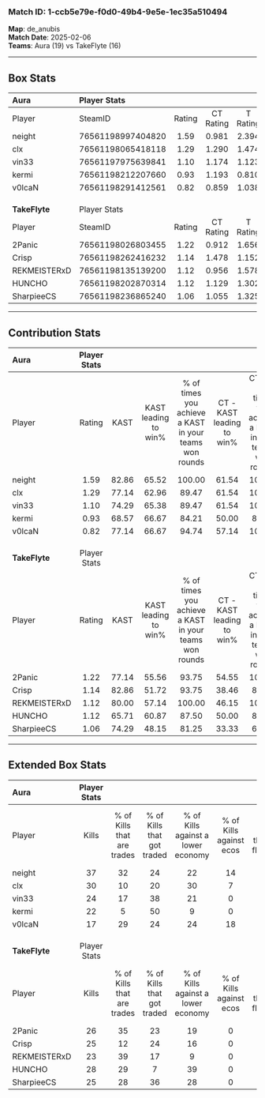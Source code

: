 ### Match ID: 1-ccb5e79e-f0d0-49b4-9e5e-1ec35a510494  
**Map**: de_anubis  
**Match Date**: 2025-02-06  
**Teams**: Aura (19) vs TakeFlyte (16)  

---  

## Box Stats  

| **Aura**      | Player Stats      |        |           |          |       |       |       |         |        |      |     |
| :- | :- | :-: | :-: | :-: | :-: | :-: | :-: | :-: | :-: | :-: | :-: |
| Player        | SteamID           | Rating | CT Rating | T Rating | KAST  |  ADR  | Kills | Assists | Deaths | K/D  | HS% |
| neight        | 76561198997404820 |  1.59  |   0.981   |  2.394   | 82.86 | 115.3 |  37   |    8    |   25   | 1.48 | 48  |
| clx           | 76561198065418118 |  1.29  |   1.290   |  1.474   | 77.14 | 79.3  |  30   |    6    |   23   | 1.30 | 26  |
| vin33         | 76561197975639841 |  1.10  |   1.174   |  1.123   | 74.29 | 77.1  |  24   |    9    |   24   | 1.00 | 50  |
| kermi         | 76561198212207660 |  0.93  |   1.193   |  0.810   | 68.57 | 76.1  |  22   |    8    |   29   | 0.76 | 59  |
| v0lcaN        | 76561198291412561 |  0.82  |   0.859   |  1.038   | 77.14 | 51.3  |  17   |    4    |   26   | 0.65 | 47  |
|               |                   |        |           |          |       |       |       |         |        |      |     |
|               |                   |        |           |          |       |       |       |         |        |      |     |
|               |                   |        |           |          |       |       |       |         |        |      |     |
| **TakeFlyte** | Player Stats      |        |           |          |       |       |       |         |        |      |     |
| Player        | SteamID           | Rating | CT Rating | T Rating | KAST  |  ADR  | Kills | Assists | Deaths | K/D  | HS% |
| 2Panic        | 76561198026803455 |  1.22  |   0.912   |  1.656   | 77.14 | 88.5  |  26   |   12    |   24   | 1.08 | 61  |
| Crisp         | 76561198262416232 |  1.14  |   1.478   |  1.152   | 82.86 | 69.3  |  25   |    6    |   25   | 1.00 | 12  |
| REKMEISTERxD  | 76561198135139200 |  1.12  |   0.956   |  1.578   | 80.00 | 81.4  |  23   |   10    |   25   | 0.92 | 39  |
| HUNCHO        | 76561198202870314 |  1.12  |   1.129   |  1.302   | 65.71 | 74.1  |  28   |   11    |   25   | 1.12 | 53  |
| SharpieeCS    | 76561198236865240 |  1.06  |   1.055   |  1.325   | 74.29 | 86.7  |  25   |   12    |   31   | 0.81 | 40  |
---  

## Contribution Stats  

| **Aura**      | Player Stats |       |                      |                                                        |                           |                                                             |                          |                                                            |
| :- | :-: | :-: | :-: | :-: | :-: | :-: | :-: | :-: |
| Player        |    Rating    | KAST  | KAST leading to win% | % of times you achieve a KAST in your teams won rounds | CT - KAST leading to win% | CT - % of times you achieve a KAST in your teams won rounds | T - KAST leading to win% | T - % of times you achieve a KAST in your teams won rounds |
| neight        |     1.59     | 82.86 |        65.52         |                         100.00                         |           61.54           |                           100.00                            |          68.75           |                           100.00                           |
| clx           |     1.29     | 77.14 |        62.96         |                         89.47                          |           61.54           |                           100.00                            |          64.29           |                           81.82                            |
| vin33         |     1.10     | 74.29 |        65.38         |                         89.47                          |           61.54           |                           100.00                            |          69.23           |                           81.82                            |
| kermi         |     0.93     | 68.57 |        66.67         |                         84.21                          |           50.00           |                            87.50                            |          90.00           |                           81.82                            |
| v0lcaN        |     0.82     | 77.14 |        66.67         |                         94.74                          |           57.14           |                           100.00                            |          76.92           |                           90.91                            |
|               |              |       |                      |                                                        |                           |                                                             |                          |                                                            |
|               |              |       |                      |                                                        |                           |                                                             |                          |                                                            |
|               |              |       |                      |                                                        |                           |                                                             |                          |                                                            |
| **TakeFlyte** | Player Stats |       |                      |                                                        |                           |                                                             |                          |                                                            |
| Player        |    Rating    | KAST  | KAST leading to win% | % of times you achieve a KAST in your teams won rounds | CT - KAST leading to win% | CT - % of times you achieve a KAST in your teams won rounds | T - KAST leading to win% | T - % of times you achieve a KAST in your teams won rounds |
| 2Panic        |     1.22     | 77.14 |        55.56         |                         93.75                          |           54.55           |                           100.00                            |          56.25           |                           90.00                            |
| Crisp         |     1.14     | 82.86 |        51.72         |                         93.75                          |           38.46           |                            83.33                            |          62.50           |                           100.00                           |
| REKMEISTERxD  |     1.12     | 80.00 |        57.14         |                         100.00                         |           46.15           |                           100.00                            |          66.67           |                           100.00                           |
| HUNCHO        |     1.12     | 65.71 |        60.87         |                         87.50                          |           50.00           |                            83.33                            |          69.23           |                           90.00                            |
| SharpieeCS    |     1.06     | 74.29 |        48.15         |                         81.25                          |           33.33           |                            66.67                            |          60.00           |                           90.00                            |
---  

## Extended Box Stats  

| **Aura**      | Player Stats |                            |                            |                                    |                         |                              |                                 |        |                             |                                     |                          |                               |                            |
| :- | :-: | :-: | :-: | :-: | :-: | :-: | :-: | :-: | :-: | :-: | :-: | :-: | :-: |
| Player        |    Kills     | % of Kills that are trades | % of Kills that got traded | % of Kills against a lower economy | % of Kills against ecos | % of Kills that are flawless | % of Kills that are close duels | Deaths | % of Deaths that get traded | % of Deaths against a lower economy | % of Deaths against ecos | % of Deaths that are flawless | % of Deaths that are close |
| neight        |      37      |             32             |             24             |                 22                 |           14            |              76              |                3                |   25   |             20              |                 20                  |            4             |              64               |             16             |
| clx           |      30      |             10             |             20             |                 30                 |            7            |              50              |                3                |   23   |             26              |                  9                  |            0             |              70               |             0              |
| vin33         |      24      |             17             |             38             |                 21                 |            0            |              46              |                4                |   24   |             13              |                  4                  |            0             |              71               |             4              |
| kermi         |      22      |             5              |             50             |                 9                  |            0            |              45              |                9                |   29   |             17              |                 17                  |            3             |              66               |             0              |
| v0lcaN        |      17      |             29             |             24             |                 24                 |           18            |              41              |               12                |   26   |             31              |                  8                  |            0             |              58               |             8              |
|               |              |                            |                            |                                    |                         |                              |                                 |        |                             |                                     |                          |                               |                            |
|               |              |                            |                            |                                    |                         |                              |                                 |        |                             |                                     |                          |                               |                            |
|               |              |                            |                            |                                    |                         |                              |                                 |        |                             |                                     |                          |                               |                            |
| **TakeFlyte** | Player Stats |                            |                            |                                    |                         |                              |                                 |        |                             |                                     |                          |                               |                            |
| Player        |    Kills     | % of Kills that are trades | % of Kills that got traded | % of Kills against a lower economy | % of Kills against ecos | % of Kills that are flawless | % of Kills that are close duels | Deaths | % of Deaths that get traded | % of Deaths against a lower economy | % of Deaths against ecos | % of Deaths that are flawless | % of Deaths that are close |
| 2Panic        |      26      |             35             |             23             |                 19                 |            0            |              65              |                8                |   24   |             21              |                  8                  |            0             |              38               |             13             |
| Crisp         |      25      |             12             |             24             |                 16                 |            0            |              64              |                4                |   25   |             44              |                  8                  |            0             |              72               |             4              |
| REKMEISTERxD  |      23      |             39             |             17             |                 9                  |            0            |              65              |                4                |   25   |             40              |                 12                  |            0             |              64               |             0              |
| HUNCHO        |      28      |             29             |             7              |                 39                 |            0            |              68              |                4                |   25   |             24              |                  4                  |            0             |              52               |             8              |
| SharpieeCS    |      25      |             28             |             36             |                 28                 |            0            |              64              |                8                |   31   |             23              |                 10                  |            0             |              48               |             3              |
